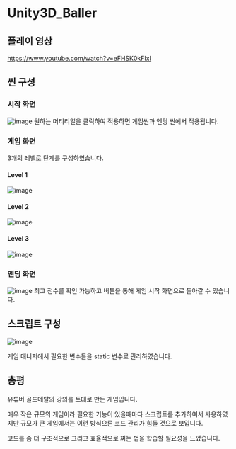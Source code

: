 # Unity3D_Baller

## 플레이 영상
https://www.youtube.com/watch?v=eFHSK0kFIxI
## 씬 구성

### 시작 화면

![image](https://user-images.githubusercontent.com/65155903/193723835-f8841526-6c6b-46c3-891e-c8f0702a4e0b.png)
원하는 머티리얼을 클릭하여 적용하면 게임씬과 엔딩 씬에서 적용됩니다.

### 게임 화면
3개의 레벨로 단계를 구성하였습니다.

#### Level 1
![image](https://user-images.githubusercontent.com/65155903/193723917-af98cea8-15f2-48fb-b61d-c7e8504b38f6.png)

#### Level 2
![image](https://user-images.githubusercontent.com/65155903/193723952-ff0f8597-9b98-46fb-934e-c5abe0793067.png)

#### Level 3
![image](https://user-images.githubusercontent.com/65155903/193723974-588035fc-4ca0-479d-9a0a-4e8071ea1dcb.png)

### 엔딩 화면
![image](https://user-images.githubusercontent.com/65155903/193724021-8a5befff-503b-4125-b782-253901920c1f.png)
최고 점수를 확인 가능하고 버튼을 통해 게임 시작 화면으로 돌아갈 수 있습니다.

## 스크립트 구성
![image](https://user-images.githubusercontent.com/65155903/193724422-5b35b0a9-9eaf-4ab6-8923-a11d15a50cc5.png)

게임 매니저에서 필요한 변수들을 static 변수로 관리하였습니다.

## 총평
유튜버 골드메탈의 강의를 토대로 만든 게임입니다.

매우 작은 규모의 게임이라 필요한 기능이 있을때마다 스크립트를 추가하여서 사용하였지만 규모가 큰 게임에서는 이런 방식으론 코드 관리가 힘들 것으로 보입니다.

코드를 좀 더 구조적으로 그리고 효율적으로 짜는 법을 학습할 필요성을 느꼈습니다. 

